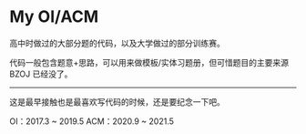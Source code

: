 # My OI/ACM

高中时做过的大部分题的代码，以及大学做过的部分训练赛。

代码一般包含题意+思路，可以用来做模板/实体习题册，但可惜题目的主要来源 BZOJ 已经没了。

-----

这是最早接触也是最喜欢写代码的时候，还是要纪念一下吧。

OI：2017.3 ~ 2019.5
ACM：2020.9 ~ 2021.5


